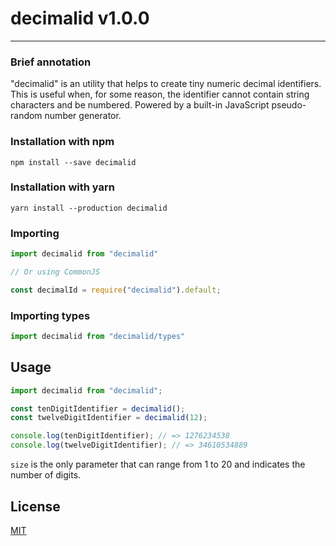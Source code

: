 # decimalid v1.0.0

***

### Brief annotation

"decimalid" is an utility that helps to create tiny numeric decimal identifiers. This is useful when, for some reason, the identifier cannot contain string characters and be numbered.
Powered by a built-in JavaScript pseudo-random number generator.

### Installation with npm

``npm install --save decimalid``

### Installation with yarn

``yarn install --production decimalid``

### Importing

```js
import decimalid from "decimalid"

// Or using CommonJS

const decimalId = require("decimalid").default;
```

### Importing types

```js
import decimalid from "decimalid/types"
```

## Usage

```js
import decimalid from "decimalid";

const tenDigitIdentifier = decimalid();
const twelveDigitIdentifier = decimalid(12);

console.log(tenDigitIdentifier); // => 1276234538
console.log(twelveDigitIdentifier); // => 34610534889
```

`size` is the only parameter that can range from 1 to 20 and indicates the number of digits.

## License

[MIT](LICENSE)